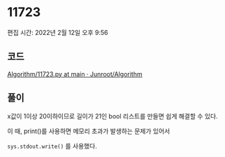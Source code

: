 # 11723

편집 시간: 2022년 2월 12일 오후 9:56

## 코드

[Algorithm/11723.py at main · Junroot/Algorithm](https://github.com/Junroot/Algorithm/blob/main/backjoon/11723.py)

## 풀이

x값이 1이상 20이하이므로 길이가 21인 bool 리스트를 만들면 쉽게 해결할 수 있다.

이 때, print()를 사용하면 메모리 초과가 발생하는 문제가 있어서

`sys.stdout.write()` 를 사용했다.